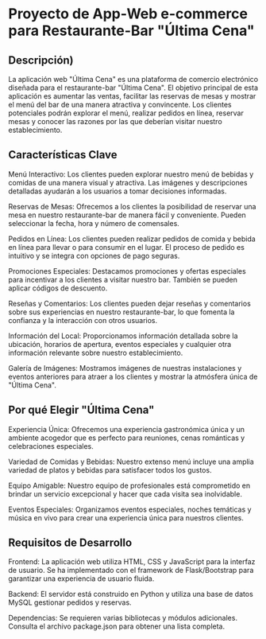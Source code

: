# Proyecto de App-Web e-commerce para Restaurante-Bar "Última Cena"

## Descripción)
La aplicación web "Última Cena" es una plataforma de comercio electrónico diseñada para el restaurante-bar "Última Cena". El objetivo principal de esta aplicación es aumentar las ventas, facilitar las reservas de mesas y mostrar el menú del bar de una manera atractiva y convincente. Los clientes potenciales podrán explorar el menú, realizar pedidos en línea, reservar mesas y conocer las razones por las que deberían visitar nuestro establecimiento.

## Características Clave
Menú Interactivo: Los clientes pueden explorar nuestro menú de bebidas y comidas de una manera visual y atractiva. Las imágenes y descripciones detalladas ayudarán a los usuarios a tomar decisiones informadas.

Reservas de Mesas: Ofrecemos a los clientes la posibilidad de reservar una mesa en nuestro restaurante-bar de manera fácil y conveniente. Pueden seleccionar la fecha, hora y número de comensales.

Pedidos en Línea: Los clientes pueden realizar pedidos de comida y bebida en línea para llevar o para consumir en el lugar. El proceso de pedido es intuitivo y se integra con opciones de pago seguras.

Promociones Especiales: Destacamos promociones y ofertas especiales para incentivar a los clientes a visitar nuestro bar. También se pueden aplicar códigos de descuento.

Reseñas y Comentarios: Los clientes pueden dejar reseñas y comentarios sobre sus experiencias en nuestro restaurante-bar, lo que fomenta la confianza y la interacción con otros usuarios.

Información del Local: Proporcionamos información detallada sobre la ubicación, horarios de apertura, eventos especiales y cualquier otra información relevante sobre nuestro establecimiento.

Galería de Imágenes: Mostramos imágenes de nuestras instalaciones y eventos anteriores para atraer a los clientes y mostrar la atmósfera única de "Última Cena".

## Por qué Elegir "Última Cena"
Experiencia Única: Ofrecemos una experiencia gastronómica única y un ambiente acogedor que es perfecto para reuniones, cenas románticas y celebraciones especiales.

Variedad de Comidas y Bebidas: Nuestro extenso menú incluye una amplia variedad de platos y bebidas para satisfacer todos los gustos.

Equipo Amigable: Nuestro equipo de profesionales está comprometido en brindar un servicio excepcional y hacer que cada visita sea inolvidable.

Eventos Especiales: Organizamos eventos especiales, noches temáticas y música en vivo para crear una experiencia única para nuestros clientes.

## Requisitos de Desarrollo
Frontend: La aplicación web utiliza HTML, CSS y JavaScript para la interfaz de usuario. Se ha implementado con el framework de Flask/Bootstrap para garantizar una experiencia de usuario fluida.

Backend: El servidor está construido en Python y utiliza una base de datos MySQL gestionar pedidos y reservas.

Dependencias: Se requieren varias bibliotecas y módulos adicionales. Consulta el archivo package.json para obtener una lista completa.
